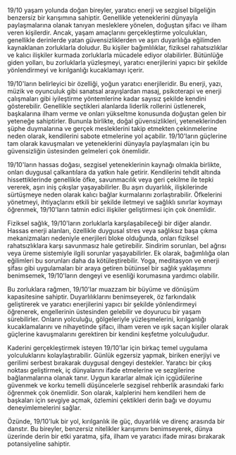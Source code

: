 19/10 yaşam yolunda doğan bireyler, yaratıcı enerji ve sezgisel bilgeliğin benzersiz bir karışımına sahiptir. Genellikle yeteneklerini dünyayla paylaşmalarına olanak tanıyan mesleklere yönelen, doğuştan şifacı ve ilham veren kişilerdir. Ancak, yaşam amaçlarını gerçekleştirme yolculukları, genellikle derinlerde yatan güvensizliklerden ve aşırı duyarlılığa eğilimden kaynaklanan zorluklarla doludur. Bu kişiler bağımlılıklar, fiziksel rahatsızlıklar ve kalıcı ilişkiler kurmada zorluklarla mücadele ediyor olabilirler. Bütünlüğe giden yolları, bu zorluklarla yüzleşmeyi, yaratıcı enerjilerini yapıcı bir şekilde yönlendirmeyi ve kırılganlığı kucaklamayı içerir.

19/10'ların belirleyici bir özelliği, yoğun yaratıcı enerjileridir. Bu enerji, yazı, müzik ve oyunculuk gibi sanatsal arayışlardan masaj, psikoterapi ve enerji çalışmaları gibi iyileştirme yöntemlerine kadar sayısız şekilde kendini gösterebilir. Genellikle seçtikleri alanlarda liderlik rollerini üstlenerek, başkalarına ilham verme ve onları yükseltme konusunda doğuştan gelen bir yeteneğe sahiptirler. Bununla birlikte, doğal güvensizlikleri, yeteneklerinden şüphe duymalarına ve gerçek mesleklerini takip etmekten çekinmelerine neden olarak, kendilerini sabote etmelerine yol açabilir. 19/10'ların güçlerine tam olarak kavuşmaları ve yeteneklerini dünyayla paylaşmaları için bu güvensizliğin üstesinden gelmeleri çok önemlidir.

19/10'ların hassas doğası, sezgisel yeteneklerinin kaynağı olmakla birlikte, onları duygusal çalkantılara da yatkın hale getirir. Kendilerini tehdit altında hissettiklerinde genellikle öfke, savunmacılık veya geri çekilme ile tepki vererek, aşırı iniş çıkışlar yaşayabilirler. Bu aşırı duyarlılık, ilişkilerinde sürtüşmeye neden olarak kalıcı bağlar kurmalarını zorlaştırabilir. Öfkelerini yönetmeyi, ihtiyaçlarını etkili bir şekilde iletmeyi ve sağlıklı sınırlar koymayı öğrenmek, 19/10'ların tatmin edici ilişkiler geliştirmesi için çok önemlidir.

Fiziksel sağlık, 19/10'ların zorluklarla karşılaşabileceği bir diğer alandır. Hassas enerji alanları, özellikle duygusal stres veya sağlıksız başa çıkma mekanizmaları nedeniyle enerjileri bloke olduğunda, onları fiziksel rahatsızlıklara karşı savunmasız hale getirebilir. Sindirim sorunları, bel ağrısı veya üreme sistemiyle ilgili sorunlar yaşayabilirler. Ek olarak, bağımlılığa olan eğilimleri bu sorunları daha da kötüleştirebilir. Yoga, meditasyon ve enerji şifası gibi uygulamaları bir araya getiren bütünsel bir sağlık yaklaşımını benimsemek, 19/10'ların dengeyi ve esenliği korumasına yardımcı olabilir.

Bu zorluklara rağmen, 19/10'lar muazzam bir büyüme ve dönüşüm kapasitesine sahiptir. Duyarlılıklarını benimseyerek, öz farkındalık geliştirerek ve yaratıcı enerjilerini yapıcı bir şekilde yönlendirmeyi öğrenerek, engellerinin üstesinden gelebilir ve doyurucu bir yaşam sürebilirler. Onların yolculuğu, gölgeleriyle yüzleşmelerini, kırılganlığı kucaklamalarını ve nihayetinde şifacı, ilham veren ve ışık saçan kişiler olarak güçlerine kavuşmalarını gerektiren bir kendini keşfetme yolculuğudur.

Kaderini gerçekleştirmek isteyen 19/10'lar için birkaç temel uygulama yolculuklarını kolaylaştırabilir. Günlük egzersiz yapmak, biriken enerjiyi ve gerilimi serbest bırakarak duygusal dengeyi destekler. Yaratıcı bir çıkış noktası geliştirmek, iç dünyalarını ifade etmelerine ve sezgilerine bağlanmalarına olanak tanır. Uygun kararlar almak için içgüdülerine güvenmek ve korku temelli düşüncelerle sezgisel rehberlik arasındaki farkı öğrenmek çok önemlidir. Son olarak, kalplerini hem kendileri hem de başkaları için sevgiye açmak, özlemini çektikleri derin bağı ve doyumu deneyimlemelerini sağlar.

Özünde, 19/10'luk bir yol, kırılganlık ile güç, duyarlılık ve direnç arasında bir danstır. Bu bireyler, benzersiz nitelikler karışımını benimseyerek, dünya üzerinde derin bir etki yaratma, şifa, ilham ve yaratıcı ifade mirası bırakarak potansiyeline sahiptir. 
